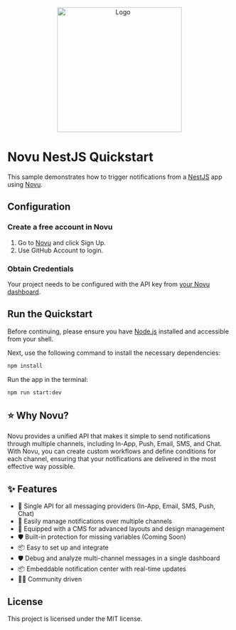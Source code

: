 <div align="center">
  <a href="https://novu.co" target="_blank">
  <picture>
    <source media="(prefers-color-scheme: dark)" srcset="https://user-images.githubusercontent.com/2233092/213641039-220ac15f-f367-4d13-9eaf-56e79433b8c1.png">
    <img src="https://user-images.githubusercontent.com/2233092/213641043-3bbb3f21-3c53-4e67-afe5-755aeb222159.png" width="280" alt="Logo"/>
  </picture>
  </a>
</div>

# Novu NestJS Quickstart
This sample demonstrates how to trigger notifications from a [NestJS](https://nestjs.com/) app using [Novu](https://novu.co).

## Configuration

### Create a free account in Novu

1. Go to [Novu](https://web.novu.co) and click Sign Up.
2. Use GitHub Account to login.


### Obtain Credentials

Your project needs to be configured with the API key from [your Novu dashboard](https://web.novu.co/settings).

## Run the Quickstart

Before continuing, please ensure you have [Node.js](https://nodejs.org/) installed and accessible from your shell.

Next, use the following command to install the necessary dependencies:

```sh
npm install
```

Run the app in the terminal:

```sh
npm run start:dev
```

## ⭐️ Why Novu?

Novu provides a unified API that makes it simple to send notifications through multiple channels, including In-App, Push, Email, SMS, and Chat.
With Novu, you can create custom workflows and define conditions for each channel, ensuring that your notifications are delivered in the most effective way possible.

## ✨ Features

- 🌈 Single API for all messaging providers (In-App, Email, SMS, Push, Chat)
- 💅 Easily manage notifications over multiple channels
- 🚀 Equipped with a CMS for advanced layouts and design management
- 🛡 Built-in protection for missing variables (Coming Soon)
- 📦 Easy to set up and integrate
- 🛡 Debug and analyze multi-channel messages in a single dashboard
- 📦 Embeddable notification center with real-time updates
- 👨‍💻 Community driven

## License

This project is licensed under the MIT license.
